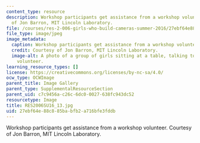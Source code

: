 ```yaml
---
content_type: resource
description: Workshop participants get assistance from a workshop volunteer. Courtesy
  of Jon Barron, MIT Lincoln Laboratory.
file: /courses/res-2-006-girls-who-build-cameras-summer-2016/27ebf64e88c885babfb2a716bfe3fddb_RES2006SU16_13.jpg
file_type: image/jpeg
image_metadata:
  caption: Workshop participants get assistance from a workshop volunteer.
  credit: Courtesy of Jon Barron, MIT Lincoln Laboratory.
  image-alt: A photo of a group of girls sitting at a table, talking to a workshop
    volunteer.
learning_resource_types: []
license: https://creativecommons.org/licenses/by-nc-sa/4.0/
ocw_type: OCWImage
parent_title: Image Gallery
parent_type: SupplementalResourceSection
parent_uid: c7c9456a-c26c-6dc0-0027-638fc943dc52
resourcetype: Image
title: RES2006SU16_13.jpg
uid: 27ebf64e-88c8-85ba-bfb2-a716bfe3fddb
---
```

Workshop participants get assistance from a workshop volunteer. Courtesy of Jon Barron, MIT Lincoln Laboratory.